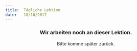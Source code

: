 ```yaml
---
title:  Tägliche Lektion
date:   18/10/2017
---
```


### <center>Wir arbeiten noch an dieser Lektion.</center>
<center>Bitte komme später zurück.</center>